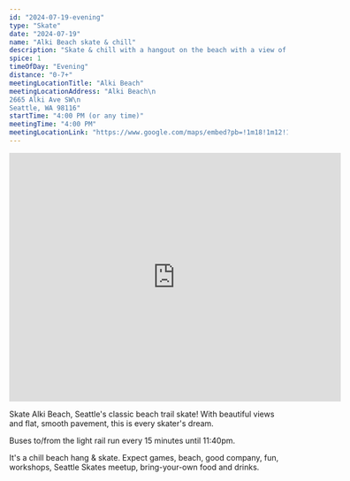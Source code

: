 ```yaml
---
id: "2024-07-19-evening"
type: "Skate"
date: "2024-07-19"
name: "Alki Beach skate & chill"
description: "Skate & chill with a hangout on the beach with a view of Seattle at night"
spice: 1
timeOfDay: "Evening"
distance: "0-7+"
meetingLocationTitle: "Alki Beach"
meetingLocationAddress: "Alki Beach\n
2665 Alki Ave SW\n
Seattle, WA 98116"
startTime: "4:00 PM (or any time)"
meetingTime: "4:00 PM"
meetingLocationLink: "https://www.google.com/maps/embed?pb=!1m18!1m12!1m3!1d9601.672075547827!2d-122.40607773009089!3d47.58204277620432!2m3!1f0!2f0!3f0!3m2!1i1024!2i768!4f13.1!3m3!1m2!1s0x54904085e59991ef%3A0x3c1d4abdfd1900f!2sAlki%20Beach%20Park!5e0!3m2!1sen!2sus!4v1720156637193!5m2!1sen!2sus"
---
```


<iframe src="https://www.google.com/maps/embed?pb=!1m18!1m12!1m3!1d9601.672075547827!2d-122.40607773009089!3d47.58204277620432!2m3!1f0!2f0!3f0!3m2!1i1024!2i768!4f13.1!3m3!1m2!1s0x54904085e59991ef%3A0x3c1d4abdfd1900f!2sAlki%20Beach%20Park!5e0!3m2!1sen!2sus!4v1720156637193!5m2!1sen!2sus" width="600" height="450" style="border:0;" allowfullscreen="" loading="lazy" referrerpolicy="no-referrer-when-downgrade"></iframe>

Skate Alki Beach, Seattle's classic beach trail skate! With beautiful views and flat, smooth pavement, this is every skater's dream.

Buses to/from the light rail run every 15 minutes until 11:40pm.

It's a chill beach hang & skate. Expect games, beach, good company, fun, workshops, Seattle Skates meetup, bring-your-own food and drinks.